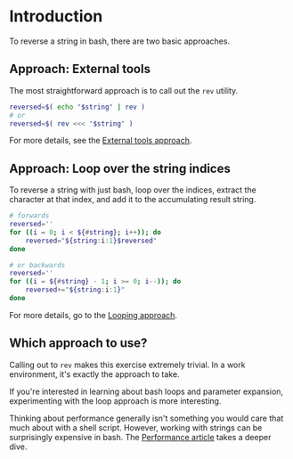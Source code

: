 # Introduction

To reverse a string in bash, there are two basic approaches.

## Approach: External tools

The most straightforward approach is to call out the `rev` utility.

```bash
reversed=$( echo "$string" | rev )
# or
reversed=$( rev <<< "$string" )
```

For more details, see the [External tools approach][app-external].

## Approach: Loop over the string indices

To reverse a string with just bash, loop over the indices, extract the character at that index, and add it to the accumulating result string.

```bash
# forwards
reversed=''
for ((i = 0; i < ${#string}; i++)); do
    reversed="${string:i:1}$reversed"
done

# or backwards
reversed=''
for ((i = ${#string} - 1; i >= 0; i--)); do
    reversed+="${string:i:1}"
done
```

For more details, go to the [Looping approach][app-loop].

## Which approach to use?

Calling out to `rev` makes this exercise extremely trivial.
In a work environment, it's exactly the approach to take.

If you're interested in learning about bash loops and parameter expansion, experimenting with the loop approach is more interesting.

Thinking about performance generally isn't something you would care that much about with a shell script.
However, working with strings can be surprisingly expensive in bash.
The [Performance article][art-perf] takes a deeper dive.

[app-external]: /tracks/bash/exercises/reverse-string/approaches/external-tools
[app-loop]: /tracks/bash/exercises/reverse-string/approaches/loops
[art-perf]:  /tracks/bash/exercises/reverse-string/articles/performance
